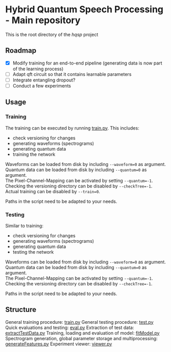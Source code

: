 # Hybrid Quantum Speech Processing - Main repository

This is the root directory of the *hqsp* project


## Roadmap

- [x] Modify training for an end-to-end pipeline (generating data is now part of the learning process)
- [ ] Adapt qft circuit so that it contains learnable parameters
- [ ] Integrate entangling dropout?
- [ ] Conduct a few experiments

## Usage

### Training

The training can be executed by running [train.py](train.py).
This includes:

- check versioning for changes
- generating waveforms (spectrograms)
- generating quantum data
- training the network

Waveforms can be loaded from disk by including <code>--waveform=0</code> as argument.\
Quantum data can be loaded from disk by including <code>--quantum=0</code> as argument.\
The Pixel-Channel-Mapping can be activated by setting <code>--quantum=-1</code>.\
Checking the versioning directory can be disabled by <code>--checkTree=-1</code>.
Actual training can be disabled by <code>--train=0</code>.

Paths in the script need to be adapted to your needs.

### Testing

Similar to training:

- check versioning for changes
- generating waveforms (spectrograms)
- generating quantum data
- testing the network

Waveforms can be loaded from disk by including <code>--waveform=0</code> as argument.\
Quantum data can be loaded from disk by including <code>--quantum=0</code> as argument.\
The Pixel-Channel-Mapping can be activated by setting <code>--quantum=-1</code>.\
Checking the versioning directory can be disabled by <code>--checkTree=-1</code>.

Paths in the script need to be adapted to your needs.

## Structure

General training procedure: [train.py](train.py)
General testing procedure: [test.py](test.py)
Quick evaluations and testing: [eval.py](eval.py)
Extraction of test data: [extractTestData.py](extractTestData.py)
Training, loading and evaluation of model: [fitModel.py](fitModel.py)
Spectrogram generation, global parameter storage and multiprocessing: [generateFeatures.py](generateFeatures.py)
Experiment viewer: [viewer.py](viewer.py)
